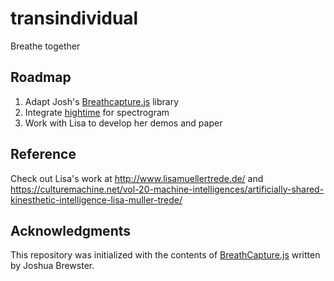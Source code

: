 # transindividual
Breathe together

## Roadmap
1. Adapt Josh's [Breathcapture.js](https://github.com/moothyknight/BreathCapture.js) library
2. Integrate [hightime](https://github.com/brainsatplay/hightime) for spectrogram
3. Work with Lisa to develop her demos and paper

## Reference
Check out Lisa's work at http://www.lisamuellertrede.de/ and https://culturemachine.net/vol-20-machine-intelligences/artificially-shared-kinesthetic-intelligence-lisa-muller-trede/

## Acknowledgments
This repository was initialized with the contents of [BreathCapture.js](https://github.com/joshbrew) written by Joshua Brewster.